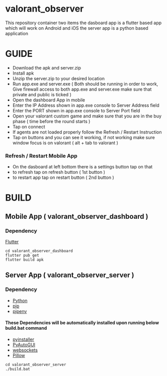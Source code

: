 # valorant_observer

This repository container two items the dasboard app is a flutter based app which will work on Android and iOS 
the server app is a python based application

# GUIDE

* Download the apk and server.zip 
* Install apk
* Unzip the server.zip to your desired location
* Run app.exe and server.exe ( Both should be running in order to work, Give firewall access to both app.exe and server.exe make sure that private and public is ticked )
* Open the dashboard App in mobile 
* Enter the IP Address shown in app.exe console to Server Address field
* Enter the PORT shown in app.exe console to Server Port field
* Open your valorant custom game and make sure that you are in the buy phase ( time before the round starts )
* Tap on connect
* If agents are not loaded properly follow the Refresh / Restart Instruction
* Tap on buttons and you can see it working, if not working make sure window focus is on valorant ( alt + tab to valorant )

### Refresh / Restart Mobile App

* On the dasboard at left bottom there is a settings button tap on that  
* to refresh tap on refresh button ( 1st button )
* to restart app tap on restart button ( 2nd button )


# BUILD


## Mobile App ( valorant_observer_dashboard )

### Dependency
[Flutter](https://docs.flutter.dev/get-started/install)

```
cd valorant_observer_dashboard
flutter pub get
flutter build apk
```

## Server App ( valorant_observer_server )

### Dependency

* [Python](https://www.python.org/downloads/)
* [pip](https://pip.pypa.io/en/stable/cli/pip_install/)
* [pipenv](https://pypi.org/project/pipenv/)

#### These Dependencies will be automatically installed upon running below build.bat command

* [pyinstaller](https://pypi.org/project/pyinstaller/)
* [PyAutoGUI](https://pypi.org/project/PyAutoGUI/)
* [websockets](https://pypi.org/project/websockets/)
* [Pillow](https://pypi.org/project/Pillow/)


```
cd valorant_observer_server
./build.bat
```

